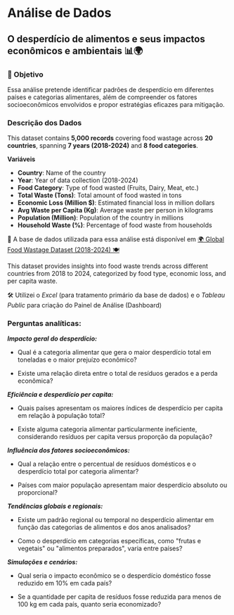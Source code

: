 # Análise de Dados 
## O desperdício de alimentos e seus impactos econômicos e ambientais 📊🌍

### 🎯 Objetivo 
Essa análise pretende identificar padrões de desperdício em diferentes países e categorias alimentares, além de compreender os fatores socioeconômicos envolvidos e propor estratégias eficazes para mitigação.

### Descrição dos Dados
This dataset contains  **5,000 records**  covering food wastage across  **20 countries**, spanning  **7 years (2018-2024)**  and  **8 food categories**.

**Variáveis**
 - **Country**: Name of the country
 - **Year**: Year of data collection (2018-2024)
 - **Food Category**: Type of food wasted (Fruits, Dairy, Meat, etc.)
 - **Total Waste (Tons)**: Total amount of food wasted in tons
 - **Economic Loss (Million $)**: Estimated financial loss in million dollars
 - **Avg Waste per Capita (Kg)**: Average waste per person in kilograms
 - **Population (Million)**: Population of the country in millions
 - **Household Waste (%)**: Percentage of food waste from households


🎲 A base de dados utilizada para essa análise está disponível em [🌍 Global Food Wastage Dataset (2018-2024) 🍽️](https://www.kaggle.com/datasets/atharvasoundankar/global-food-wastage-dataset-2018-2024)

This dataset provides insights into food waste trends across different countries from 2018 to 2024, categorized by food type, economic loss, and per capita waste.


🛠️ Utilizei o *Excel* (para tratamento primário da base de dados) e o *Tableau Public* para criação do Painel de Análise (Dashboard)



### Perguntas analíticas:
***Impacto geral do desperdício:***

 - Qual é a categoria alimentar que gera o maior desperdício total em toneladas e o maior prejuízo econômico?
 
 - Existe uma relação direta entre o total de resíduos gerados e a perda econômica?

***Eficiência e desperdício per capita:***

- Quais países apresentam os maiores índices de desperdício per capita em relação à população total?

 - Existe alguma categoria alimentar particularmente ineficiente, considerando resíduos per capita versus proporção da população?

***Influência dos fatores socioeconômicos:***

 - Qual a relação entre o percentual de resíduos domésticos e o desperdício total por categoria alimentar?

 - Países com maior população apresentam maior desperdício absoluto ou proporcional? 

***Tendências globais e regionais:***

 - Existe um padrão regional ou temporal no desperdício alimentar em função das categorias de alimentos e dos anos analisados?

 - Como o desperdício em categorias específicas, como "frutas e vegetais" ou "alimentos preparados", varia entre países?

***Simulações e cenários:***

 - Qual seria o impacto econômico se o desperdício doméstico fosse reduzido em 10% em cada país?

 - Se a quantidade per capita de resíduos fosse reduzida para menos de 100 kg em cada país, quanto seria economizado?
